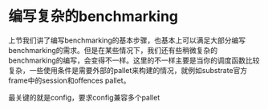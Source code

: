 # 编写复杂的benchmarking
上节我们讲了编写benchmarking的基本步骤，也基本上可以满足大部分编写benchmarking的需求。但是在某些情况下，我们还有些稍微复杂的benchmarking的编写，会变得不一样。这里的不一样主要是当你的调度函数比较复杂，一些使用条件是需要外部的pallet来构建的情况，就例如substrate官方frame中的session和offences pallet。

最关键的就是config，要求config兼容多个pallet
